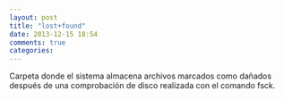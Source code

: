 ```yaml
---
layout: post
title: "lost+found"
date: 2013-12-15 18:54
comments: true
categories: 
---
```

Carpeta donde el sistema almacena archivos marcados como dañados después de una comprobación de disco realizada con el comando fsck. 

